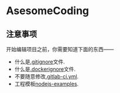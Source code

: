 # AsesomeCoding


## 注意事项


开始编辑项目之前，你需要知道下面的东西——

* 什么是[.gitignore](https://www.cnblogs.com/ShaYeBlog/p/5355951.html)文件.
* 什么是[.dockerignore](https://docs.docker.com/engine/reference/builder/)文件.
* 不要随意修改[.gitlab-ci.yml](https://gitlab.secoder.net/help/ci/yaml/README#configuration-of-your-jobs-with-gitlab-ciyml).
* 工程模板[nodejs-examples](https://gitlab.secoder.net/SECoder-Examples/nodejs-example).

